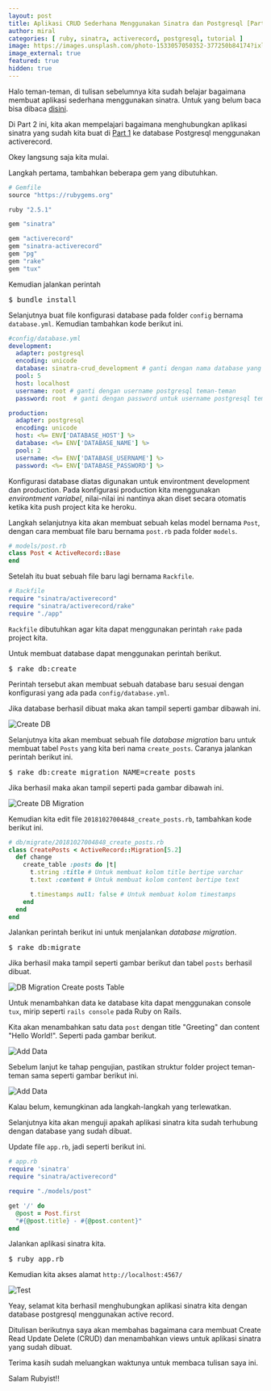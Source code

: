 ```yaml
---
layout: post
title: Aplikasi CRUD Sederhana Menggunakan Sinatra dan Postgresql [Part 2]
author: miral
categories: [ ruby, sinatra, activerecord, postgresql, tutorial ]
image: https://images.unsplash.com/photo-1533057050352-377250b84174?ixlib=rb-0.3.5&ixid=eyJhcHBfaWQiOjEyMDd9&s=2c6696fdda41af8c67896ae9872409a0&auto=format&fit=crop&w=750&q=80
image_external: true
featured: true
hidden: true
---
```


Halo teman-teman, di tulisan sebelumnya kita sudah belajar bagaimana membuat aplikasi sederhana menggunakan sinatra.
Untuk yang belum baca bisa dibaca [disini](/2018/10/25/membuat-simple-crud-dengan-sinatra-dan-postgresql-part-1).

Di Part 2 ini, kita akan mempelajari bagaimana menghubungkan aplikasi sinatra yang sudah kita buat di [Part 1](/2018/10/25/membuat-simple-crud-dengan-sinatra-dan-postgresql-part-1) ke database Postgresql menggunakan activerecord.

Okey langsung saja kita mulai.

Langkah pertama, tambahkan beberapa gem yang dibutuhkan.

```ruby
# Gemfile
source "https://rubygems.org"

ruby "2.5.1"

gem "sinatra"

gem "activerecord"
gem "sinatra-activerecord"
gem "pg"
gem "rake"
gem "tux"

```

Kemudian jalankan perintah 

<pre>$ bundle install</pre>

Selanjutnya buat file konfigurasi database pada folder `config` bernama `database.yml`.
Kemudian tambahkan kode berikut ini.

```yaml
#config/database.yml
development:
  adapter: postgresql
  encoding: unicode
  database: sinatra-crud_development # ganti dengan nama database yang diinginkan
  pool: 5
  host: localhost
  username: root # ganti dengan username postgresql teman-teman
  password: root  # ganti dengan password untuk username postgresql teman-teman

production:
  adapter: postgresql
  encoding: unicode
  host: <%= ENV['DATABASE_HOST'] %>
  database: <%= ENV['DATABASE_NAME'] %>
  pool: 2
  username: <%= ENV['DATABASE_USERNAME'] %>
  password: <%= ENV['DATABASE_PASSWORD'] %>
```

Konfigurasi database diatas digunakan untuk environtment development dan production. Pada konfigurasi production kita menggunakan *environtment variabel*, 
nilai-nilai ini nantinya akan diset secara otomatis ketika kita push project kita ke heroku.

Langkah selanjutnya kita akan membuat sebuah kelas model bernama `Post`, dengan cara membuat file baru bernama `post.rb` pada folder `models`.

```ruby
# models/post.rb
class Post < ActiveRecord::Base
end
```

Setelah itu buat sebuah file baru lagi bernama `Rackfile`.

```ruby
# Rackfile
require "sinatra/activerecord"
require "sinatra/activerecord/rake"
require "./app"
```

`Rackfile` dibutuhkan agar kita dapat menggunakan perintah `rake` pada project kita. 

Untuk membuat database dapat menggunakan perintah berikut.

<pre>$ rake db:create</pre>

Perintah tersebut akan membuat sebuah database baru sesuai dengan konfigurasi yang ada pada `config/database.yml`.

Jika database berhasil dibuat maka akan tampil seperti gambar dibawah ini.

![Create DB]({{site.url}}/assets/images/sinatra-crud-postgres/Screenshot_2018-10-27_07-38-40.png)

Selanjutnya kita akan membuat sebuah file *database migration* baru untuk membuat tabel `Posts` yang kita beri nama `create_posts`. Caranya jalankan perintah berikut ini.

<pre>$ rake db:create_migration NAME=create_posts</pre>

Jika berhasil maka akan tampil seperti pada gambar dibawah ini.

![Create DB Migration]({{site.url}}/assets/images/sinatra-crud-postgres/Screenshot_2018-10-27_07-49-06.png)

Kemudian kita edit file `20181027004848_create_posts.rb`, tambahkan kode berikut ini.

```ruby
# db/migrate/20181027004848_create_posts.rb
class CreatePosts < ActiveRecord::Migration[5.2]
  def change
    create_table :posts do |t|
      t.string :title # Untuk membuat kolom title bertipe varchar
      t.text :content # Untuk membuat kolom content bertipe text

      t.timestamps null: false # Untuk membuat kolom timestamps
    end
  end
end

```

Jalankan perintah berikut ini untuk menjalankan *database migration*. 

<pre>$ rake db:migrate</pre>

Jika berhasil maka tampil seperti gambar berikut dan tabel `posts` berhasil dibuat.

![DB Migration Create posts Table]({{site.url}}/assets/images/sinatra-crud-postgres/Screenshot_2018-10-27_07-54-13.png)

Untuk menambahkan data ke database kita dapat menggunakan console `tux`, mirip seperti `rails console` pada Ruby on Rails.

Kita akan menambahkan satu data `post` dengan title "Greeting" dan content "Hello World!". Seperti pada gambar berikut.

![Add Data]({{site.url}}/assets/images/sinatra-crud-postgres/Screenshot_2018-10-27_08-44-50.png)

Sebelum lanjut ke tahap pengujian, pastikan struktur folder project teman-teman sama seperti gambar berikut ini.

![Add Data]({{site.url}}/assets/images/sinatra-crud-postgres/Screenshot_2018-10-27_09-05-42.png)

Kalau belum, kemungkinan ada langkah-langkah yang terlewatkan.

Selanjutnya kita akan menguji apakah aplikasi sinatra kita sudah terhubung dengan database yang sudah dibuat.

Update file `app.rb`, jadi seperti berikut ini.

```ruby
# app.rb
require 'sinatra'
require "sinatra/activerecord"

require "./models/post"

get '/' do
  @post = Post.first
  "#{@post.title} - #{@post.content}"
end

```

Jalankan aplikasi sinatra kita.

<pre>$ ruby app.rb</pre>

Kemudian kita akses alamat `http://localhost:4567/`

![Test]({{site.url}}/assets/images/sinatra-crud-postgres/Screenshot_2018-10-27_08-59-03.png)

Yeay, selamat kita berhasil menghubungkan aplikasi sinatra kita dengan database postgresql menggunakan active record.

Ditulisan berikutnya saya akan membahas bagaimana cara membuat Create Read Update Delete (CRUD) dan menambahkan views untuk aplikasi sinatra yang sudah dibuat.

Terima kasih sudah meluangkan waktunya untuk membaca tulisan saya ini.

Salam Rubyist!!

